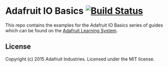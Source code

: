 # Adafruit IO Basics [![Build Status](https://travis-ci.org/adafruit/adafruit-io-basics.svg?branch=master)](https://travis-ci.org/adafruit/adafruit-io-basics)

This repo contains the examples for the Adafruit IO Basics series of
guides which can be found on the [Adafruit Learning System][1].

## License
Copyright (c) 2015 Adafruit Industries. Licensed under the MIT license.

[1]: https://learn.adafruit.com/category/adafruit-io
